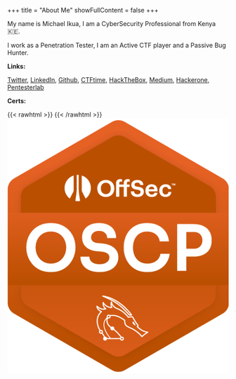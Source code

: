+++
title = "About Me"
showFullContent = false
+++

My name is Michael Ikua, I am a CyberSecurity Professional from Kenya :kenya:.

I work as a Penetration Tester, I am an Active CTF player and a Passive Bug Hunter.

**Links:** 

[Twitter](https://twitter.com/ikuamike), [LinkedIn](https://www.linkedin.com/in/ikuamike), [Github](https://github.com/ikuamike), [CTFtime](https://ctftime.org/user/36989), [HackTheBox](https://app.hackthebox.eu/profile/23062), [Medium](https://ikuamike.medium.com/), [Hackerone](https://hackerone.com/ikuamike), [Pentesterlab](https://pentesterlab.com/profile/ikuamike)

**Certs:** 

{{< rawhtml >}}
<img  src="/img/offensive-security-certified-professional-oscp.png" alt="oscp" position="center" style="border-radius: 8px;float:left;" ></img>
{{< /rawhtml >}}

